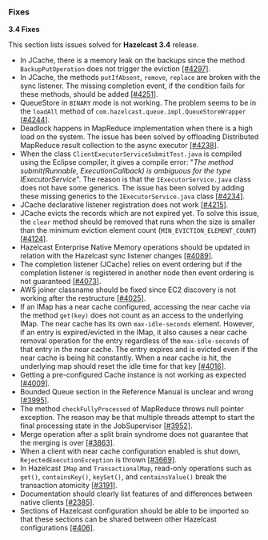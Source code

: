 
### Fixes

**3.4 Fixes**

This section lists issues solved for **Hazelcast 3.4** release.


- In JCache, there is a memory leak on the backups since the method `BackupPutOperation` does not trigger the eviction [[#4297]](https://github.com/hazelcast/hazelcast/issues/4297).
- In JCache, the methods `putIfAbsent`, `remove`, `replace` are broken with the sync listener. The missing completion event, if the condition fails for these methods, should be added [[#4251]](https://github.com/hazelcast/hazelcast/issues/4251).
- QueueStore in `BINARY` mode is not working. The problem seems to be in the `loadAll` method of `com.hazelcast.queue.impl.QueueStoreWrapper` [[#4244]](https://github.com/hazelcast/hazelcast/issues/4244).
- Deadlock happens in MapReduce implementation when there is a high load on the system. The issue has been solved by offloading Distributed MapReduce result collection to the async executor [[#4238]](https://github.com/hazelcast/hazelcast/issues/4238).
- When the class `ClientExecutorServiceSubmitTest.java` is compiled using the Eclipse compiler, it gives a compile error: "*The method submit(Runnable, ExecutionCallback) is ambiguous for the type IExecutorService*". The reason is that the `IExecutorService.java` class does not have some generics. The issue has been solved by adding these missing generics to the `IExecutorService.java` class [[#4234]](https://github.com/hazelcast/hazelcast/issues/4234).
- JCache declarative listener registration does not work [[#4215]](https://github.com/hazelcast/hazelcast/issues/4215).
- JCache evicts the records which are not expired yet. To solve this issue, the `clear` method should be removed that runs when the size is smaller than the minimum eviction element count (`MIN_EVICTION_ELEMENT_COUNT`) [[#4124]](https://github.com/hazelcast/hazelcast/issues/4124).
- Hazelcast Enterprise Native Memory operations should be updated in relation with the Hazelcast sync listener changes [[#4089]](https://github.com/hazelcast/hazelcast/issues/4089).
- The completion listener (JCache) relies on event ordering but if the completion listener is registered in another node then event ordering is not guaranteed [[#4073]](https://github.com/hazelcast/hazelcast/issues/4073).
- AWS joiner classname should be fixed since EC2 discovery is not working after the restructure [[#4025]](https://github.com/hazelcast/hazelcast/issues/4025).
- If an IMap has a near cache configured, accessing the near cache via the method `get(key)` does not count as an access to the underlying IMap. The near cache has its own `max-idle-seconds` element. However, if an entry is expired/evicted in the IMap, it also causes a near cache removal operation for the entry regardless of the `max-idle-seconds` of that entry in the near cache. The entry expires and is evicted even if the near cache is being hit constantly. When a near cache is hit, the underlying map should reset the idle time for that key [[#4016]](https://github.com/hazelcast/hazelcast/issues/4016).
- Getting a pre-configured Cache instance is not working as expected [[#4009]](https://github.com/hazelcast/hazelcast/issues/4009).
- Bounded Queue section in the Reference Manual is unclear and wrong [[#3995]](https://github.com/hazelcast/hazelcast/issues/3995).
- The method `checkFullyProcessed` of MapReduce throws null pointer exception. The reason may be that multiple threads attempt to start the final processing state in the JobSupervisor [[#3952]](https://github.com/hazelcast/hazelcast/issues/3952).
- Merge operation after a split brain syndrome does not guarantee that the merging is over [[#3863]](https://github.com/hazelcast/hazelcast/issues/3863).
- When a client with near cache configuration enabled is shut down, `RejectedExecutionException` is thrown [[#3669]](https://github.com/hazelcast/hazelcast/issues/3669).
- In Hazelcast `IMap` and `TransactionalMap`, read-only operations such as `get()`, `containsKey()`, `keySet()`, and `containsValue()` break the transaction atomicity [[#3191]](https://github.com/hazelcast/hazelcast/issues/3191).
- Documentation should clearly list features of and differences between native clients [[#2385]](https://github.com/hazelcast/hazelcast/issues/2385).
- Sections of Hazelcast configuration should be able to be imported so that these sections can be shared between other Hazelcast configurations [[#406]](https://github.com/hazelcast/hazelcast/issues/406).